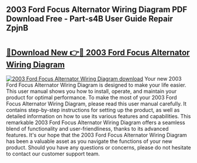 ## 2003 Ford Focus Alternator Wiring Diagram PDF Download Free - Part-s4B User Guide Repair ZpjnB

# <h2><a href="http://dfpk9en.blite.top/?on=2003+Ford+Focus+Alternator+Wiring+Diagram">🔗Download New 👉🔴 2003 Ford Focus Alternator Wiring Diagram</a></h2>

[![2003 Ford Focus Alternator Wiring Diagram download](https://i.imgur.com/lujVjoI.png)](http://dfpk9en.blite.top/?on=2003+Ford+Focus+Alternator+Wiring+Diagram)
Your new 2003 Ford Focus Alternator Wiring Diagram is designed to make your life easier. This user manual shows you how to install, operate, and maintain your product for optimal performance. To make the most of your 2003 Ford Focus Alternator Wiring Diagram, please read this user manual carefully. It contains step-by-step instructions for setting up the product, as well as detailed information on how to use its various features and capabilities. This remarkable 2003 Ford Focus Alternator Wiring Diagram offers a seamless blend of functionality and user-friendliness, thanks to its advanced features. It's our hope that the 2003 Ford Focus Alternator Wiring Diagram has been a valuable asset as you navigate the functions of your new product. Should you have any questions or concerns, please do not hesitate to contact our customer support team.
